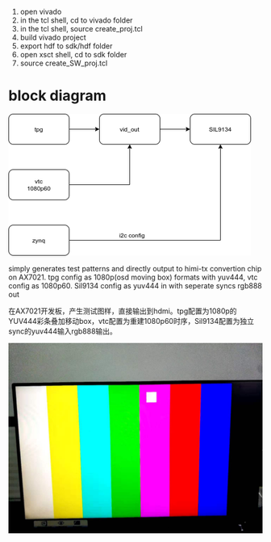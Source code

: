 1. open vivado
2. in the tcl shell, cd to vivado folder
3. in the tcl shell, source create_proj.tcl
4. build vivado project
5. export hdf to sdk/hdf folder
6. open xsct shell, cd to sdk folder
7. source create_SW_proj.tcl

# block diagram

![](images/tpg_hdmi.png)

simply generates test patterns and directly output to himi-tx convertion chip on AX7021. tpg config as 1080p(osd moving box) formats with yuv444, vtc config as 1080p60. Sil9134 config as yuv444 in with seperate syncs rgb888 out

在AX7021开发板，产生测试图样，直接输出到hdmi。tpg配置为1080p的YUV444彩条叠加移动box，vtc配置为重建1080p60时序，Sil9134配置为独立sync的yuv444输入rgb888输出。

![](images/tpg_hdmi.jpg)